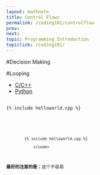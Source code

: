```yaml
---
layout: mathnote
title: Control Flows
permalink: /coding101/controlflow
prev: 
next: 
topic: Programming Introduction
topiclink: /coding101/
---
```


#Decision Making

#Looping


<div>
  <!-- Nav tabs -->
  <ul class="nav nav-tabs" role="tablist">
    <li role="presentation" class="active"><a href="#cpp" aria-controls="cpp" role="tab" data-toggle="tab">C/C++</a></li>
    <li role="presentation"><a href="#python" aria-controls="python" role="tab" data-toggle="tab">Python</a></li>
  </ul>

  <!-- Tab panes -->
  <div class="tab-content">
    <div role="tabpanel" class="tab-pane active" id="cpp">
    		<pre> <code class="c++">
{% include helloworld.cpp %}
				</code></pre>
	</div>
    <div role="tabpanel" class="tab-pane" id="python"> 	
    		<pre> <code class="python">

            {% include helloworld.cpp %}

				</code>
<p><strong>最好的注意的是：</strong>这个不容易</p> 	
		</pre>   	
    </div>
  </div>

</div>



